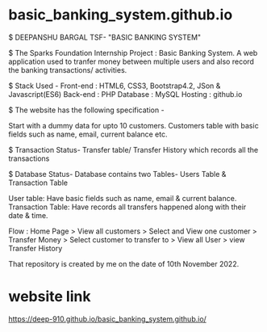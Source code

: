# basic_banking_system.github.io
$ DEEPANSHU BARGAL TSF-  "BASIC BANKING SYSTEM"

$ The Sparks Foundation Internship Project : Basic Banking System.
A web application used to tranfer money between multiple users and also record the banking transactions/ activities.

$ Stack Used - 
             Front-end : HTML6, CSS3, Bootstrap4.2, JSon & Javascript(ES6) 
             Back-end  : PHP
             Database : MySQL
             Hosting : github.io 

$ The website has the following specification -

  Start with a dummy data for upto 10 customers.
  Customers table with basic fields such as name, email, current balance etc.
  
$ Transaction Status-
  Transfer table/ Transfer History which records all the transactions

$ Database Status-
  Database contains two Tables- Users Table & Transaction Table

User table:  Have basic fields such as name, email & current balance.
Transaction Table: Have records all transfers happened along with their date & time.

Flow : Home Page > View all customers > Select and View one customer > Transfer Money > Select customer to transfer to > View all User > view Transfer History

That repository is created by me on the date of 10th November 2022.

# website link
https://deep-910.github.io/basic_banking_system.github.io/
